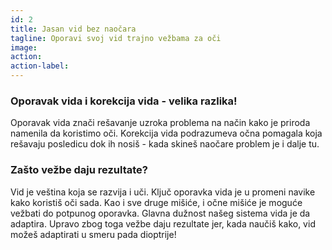 ```yaml
---
id: 2
title: Jasan vid bez naočara
tagline: Oporavi svoj vid trajno vežbama za oči
image:
action:
action-label:
---
```

### Oporavak vida i korekcija vida - velika razlika!

Oporavak vida znači rešavanje uzroka problema na način kako je priroda namenila da koristimo oči. Korekcija vida podrazumeva očna pomagala koja rešavaju posledicu dok ih nosiš - kada skineš naočare problem je i dalje tu.

### Zašto vežbe daju rezultate?

Vid je veština koja se razvija i uči. Ključ oporavka vida je u promeni navike kako koristiš oči sada. Kao i sve druge mišiće, i očne mišiće je moguće vežbati do potpunog oporavka. Glavna dužnost našeg sistema vida je da adaptira. Upravo zbog toga vežbe daju rezultate jer, kada naučiš kako, vid možeš adaptirati u smeru pada dioptrije!
